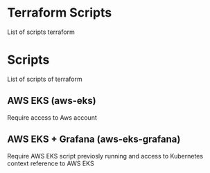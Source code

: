 # Terraform Scripts
List of scripts terraform

# Scripts
List of scripts of terraform 

## AWS EKS (aws-eks)
Require access to Aws account 

## AWS EKS + Grafana (aws-eks-grafana)
Require AWS EKS script previosly running 
and access to Kubernetes context reference to AWS EKS 
